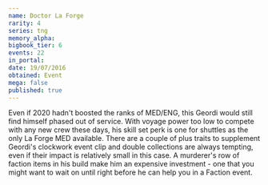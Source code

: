 ```yaml
---
name: Doctor La Forge
rarity: 4
series: tng
memory_alpha:
bigbook_tier: 6
events: 22
in_portal:
date: 19/07/2016
obtained: Event
mega: false
published: true
---
```


Even if 2020 hadn't boosted the ranks of MED/ENG, this Geordi would still find himself phased out of service. With voyage power too low to compete with any new crew these days, his skill set perk is one for shuttles as the only La Forge MED available. There are a couple of plus traits to supplement Geordi's clockwork event clip and double collections are always tempting, even if their impact is relatively small in this case. A murderer's row of faction items in his build make him an expensive investment - one that you might want to wait on until right before he can help you in a Faction event.
